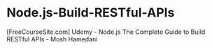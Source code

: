 # Node.js-Build-RESTful-APIs
[FreeCourseSite.com] Udemy - Node.js The Complete Guide to Build RESTful APIs - Mosh Hamedani
